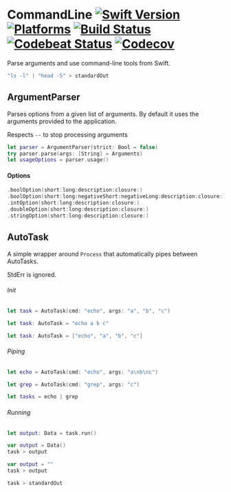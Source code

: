 CommandLine [![Swift Version](https://img.shields.io/badge/Swift-4.0-orange.svg)](https://swift.org/download/#releases) [![Platforms](https://img.shields.io/badge/Platforms-macOS%20|%20Linux-lightgray.svg)](https://swift.org/download/#releases) [![Build Status](https://travis-ci.org/DavidSkrundz/CommandLine.svg?branch=master)](https://travis-ci.org/DavidSkrundz/CommandLine) [![Codebeat Status](https://codebeat.co/badges/46f0d430-fa26-401f-94d1-b95130fcf9c2)](https://codebeat.co/projects/github-com-davidskrundz-commandline) [![Codecov](https://codecov.io/gh/DavidSkrundz/CommandLine/branch/master/graph/badge.svg)](https://codecov.io/gh/DavidSkrundz/CommandLine)
===========

Parse arguments and use command-line tools from Swift.

```Swift
"ls -l" | "head -5" > standardOut
```

ArgumentParser
--------------

Parses options from a given list of arguments. By default it uses the arguments provided to the application.

Respects `--` to stop processing arguments

```Swift
let parser = ArgumentParser(strict: Bool = false)
try parser.parse(args: [String] = Arguments)
let usageOptions = parser.usage()
```

#### Options

```Swift
.boolOption(short:long:description:closure:)
.boolOption(short:long:negativeShort:negativeLong:description:closure:)
.intOption(short:long:description:closure:)
.doubleOption(short:long:description:closure:)
.stringOption(short:long:description:closure:)
```

AutoTask
--------

A simple wrapper around `Process` that automatically pipes between AutoTasks.

StdErr is ignored.

###### Init

```Swift
let task = AutoTask(cmd: "echo", args: "a", "b", "c")
```
```Swift
let task: AutoTask = "echo a b c"
```
```Swift
let task: AutoTask = ["echo", "a", "b", "c"]
```

###### Piping

```Swift
let echo = AutoTask(cmd: "echo", args: "a\nb\nc")
```
```Swift
let grep = AutoTask(cmd: "grep", args: "c")
```
```Swift
let tasks = echo | grep
```

###### Running

```Swift
let output: Data = task.run()
```
```Swift
var output = Data()
task > output
```
```Swift
var output = ""
task > output
```
```Swift
task > standardOut
```
